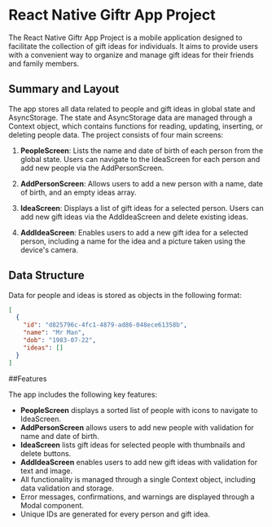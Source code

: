 # React Native Giftr App Project

The React Native Giftr App Project is a mobile application designed to facilitate the collection of gift ideas for individuals. It aims to provide users with a convenient way to organize and manage gift ideas for their friends and family members.

## Summary and Layout

The app stores all data related to people and gift ideas in global state and AsyncStorage. The state and AsyncStorage data are managed through a Context object, which contains functions for reading, updating, inserting, or deleting people data. The project consists of four main screens:

1. **PeopleScreen**: Lists the name and date of birth of each person from the global state. Users can navigate to the IdeaScreen for each person and add new people via the AddPersonScreen.
2. **AddPersonScreen**: Allows users to add a new person with a name, date of birth, and an empty ideas array.

3. **IdeaScreen**: Displays a list of gift ideas for a selected person. Users can add new gift ideas via the AddIdeaScreen and delete existing ideas.

4. **AddIdeaScreen**: Enables users to add a new gift idea for a selected person, including a name for the idea and a picture taken using the device's camera.

## Data Structure

Data for people and ideas is stored as objects in the following format:

```json
[
  {
    "id": "d825796c-4fc1-4879-ad86-048ece61358b",
    "name": "Mr Man",
    "dob": "1983-07-22",
    "ideas": []
  }
]
```

##Features

The app includes the following key features:

- **PeopleScreen** displays a sorted list of people with icons to navigate to IdeaScreen.
- **AddPersonScreen** allows users to add new people with validation for name and date of birth.
- **IdeaScreen** lists gift ideas for selected people with thumbnails and delete buttons.
- **AddIdeaScreen** enables users to add new gift ideas with validation for text and image.
- All functionality is managed through a single Context object, including data validation and storage.
- Error messages, confirmations, and warnings are displayed through a Modal component.
- Unique IDs are generated for every person and gift idea.

